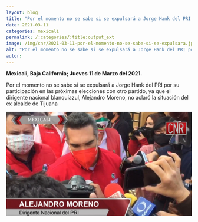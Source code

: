 ```yaml
---
layout: blog
title: "Por el momento no se sabe si se expulsará a Jorge Hank del PRI por su participación en las próximas elecciones con otro partido"
date: 2021-03-11
categories: mexicali
permalink: /:categories/:title:output_ext
image: /img/cnr/2021-03-11-por-el-momento-no-se-sabe-si-se-expulsara.jpg
alt: "Por el momento no se sabe si se expulsará a Jorge Hank del PRI por su participación en las próximas elecciones con otro partido"
autor:
---
```


**Mexicali, Baja California; Jueves 11 de Marzo del 2021.** 

Por el momento no se sabe si se expulsará a Jorge Hank del PRI por su participación en las próximas elecciones con otro partido, ya que el dirigente nacional blanquiazul, Alejandro Moreno, no aclaró la situación del ex alcalde de Tijuana

<div id="carouselExampleSlidesOnly" class="carousel slide" data-ride="carousel">
  <div class="carousel-inner">
    <div class="carousel-item active">
       <img class="d-block w-100" src="/img/cnr/2021-03-11-por-el-momento-no-se-sabe-si-se-expulsara.jpg" loading="lazy"  alt="Por el momento no se sabe si se expulsará a Jorge Hank del PRI por su participación en las próximas elecciones con otro partido">
    </div>
  </div>
</div>